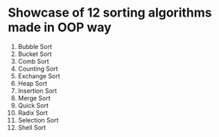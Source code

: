 # Showcase of 12 sorting algorithms made in OOP way

1. Bubble Sort
2. Bucket Sort
3. Comb Sort
4. Counting Sort
5. Exchange Sort
6. Heap Sort
7. Insertion Sort
8. Merge Sort
9. Quick Sort
10. Radix Sort
11. Selection Sort
12. Shell Sort
